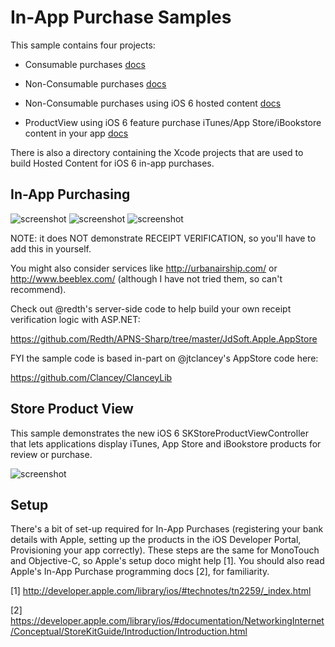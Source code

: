 In-App Purchase Samples
=======================

This sample contains four projects:

* Consumable purchases [docs](http://docs.xamarin.com/ios/tutorials/In-App_Purchasing)

* Non-Consumable purchases [docs](http://docs.xamarin.com/ios/tutorials/In-App_Purchasing)

* Non-Consumable purchases using iOS 6 hosted content [docs](http://docs.xamarin.com/ios/tutorials/Introduction_to_iOS_6/Changes_to_StoreKit)

* ProductView using iOS 6 feature purchase iTunes/App Store/iBookstore content in your app [docs](http://docs.xamarin.com/ios/tutorials/Introduction_to_iOS_6/Changes_to_StoreKit)

There is also a directory containing the Xcode projects that are used to build Hosted Content for iOS 6 in-app purchases.


In-App Purchasing
-----------------
![screenshot](https://github.com/xamarin/monotouch-samples/raw/master/StoreKit/Screenshots/01-Consumable.png "Consumable") ![screenshot](https://github.com/xamarin/monotouch-samples/raw/master/StoreKit/Screenshots/02-NonConsumable.png "NonConsumable") ![screenshot](https://github.com/xamarin/monotouch-samples/raw/master/StoreKit/Screenshots/03-Hosted.png "Hosted")


NOTE: it does NOT demonstrate RECEIPT VERIFICATION, so you'll have to add this in yourself. 

You might also consider services like http://urbanairship.com/ or http://www.beeblex.com/ (although I have not tried them, so can't recommend).

Check out @redth's server-side code to help build your own receipt verification logic with ASP.NET:

https://github.com/Redth/APNS-Sharp/tree/master/JdSoft.Apple.AppStore

FYI the sample code is based in-part on @jtclancey's AppStore code here: 

https://github.com/Clancey/ClanceyLib

Store Product View
------------------
This sample demonstrates the new iOS 6 SKStoreProductViewController that lets applications display iTunes, App Store and iBookstore products for review or purchase.

![screenshot](https://github.com/xamarin/monotouch-samples/raw/master/StoreKit/Screenshots/04-ProductView.png "ProductView")


Setup
-----

There's a bit of set-up required for In-App Purchases (registering your bank details with Apple, setting up the products in the iOS Developer Portal, Provisioning your app correctly). These steps are the same for MonoTouch and Objective-C, so Apple's setup doco might help [1]. You should also read Apple's In-App Purchase programming docs [2], for familiarity.

[1] http://developer.apple.com/library/ios/#technotes/tn2259/_index.html

[2] https://developer.apple.com/library/ios/#documentation/NetworkingInternet/Conceptual/StoreKitGuide/Introduction/Introduction.html